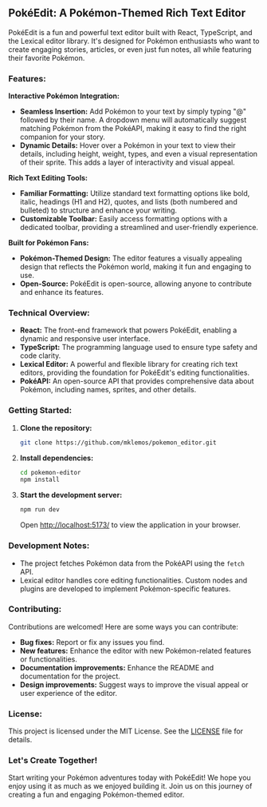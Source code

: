 ## PokéEdit: A Pokémon-Themed Rich Text Editor

PokéEdit is a fun and powerful text editor built with React, TypeScript, and the Lexical editor library. It's designed for Pokémon enthusiasts who want to create engaging stories, articles, or even just fun notes, all while featuring their favorite Pokémon. 

### Features:

**Interactive Pokémon Integration:**

* **Seamless Insertion:**  Add Pokémon to your text by simply typing "@" followed by their name.  A dropdown menu will automatically suggest matching Pokémon from the PokéAPI, making it easy to find the right companion for your story.
* **Dynamic Details:** Hover over a Pokémon in your text to view their details, including height, weight, types, and even a visual representation of their sprite. This adds a layer of interactivity and visual appeal.

**Rich Text Editing Tools:**

* **Familiar Formatting:**  Utilize standard text formatting options like bold, italic, headings (H1 and H2), quotes, and lists (both numbered and bulleted) to structure and enhance your writing.
* **Customizable Toolbar:** Easily access formatting options with a dedicated toolbar, providing a streamlined and user-friendly experience.

**Built for Pokémon Fans:**

* **Pokémon-Themed Design:** The editor features a visually appealing design that reflects the Pokémon world, making it fun and engaging to use.
* **Open-Source:**  PokéEdit is open-source, allowing anyone to contribute and enhance its features.

### Technical Overview:

* **React:** The front-end framework that powers PokéEdit, enabling a dynamic and responsive user interface.
* **TypeScript:** The programming language used to ensure type safety and code clarity.
* **Lexical Editor:** A powerful and flexible library for creating rich text editors, providing the foundation for PokéEdit's editing functionalities.
* **PokéAPI:** An open-source API that provides comprehensive data about Pokémon, including names, sprites, and other details.

### Getting Started:

1. **Clone the repository:**
   ```bash
   git clone https://github.com/mklemos/pokemon_editor.git
   ```

2. **Install dependencies:**
   ```bash
   cd pokemon-editor
   npm install 
   ```

3. **Start the development server:**
   ```bash
   npm run dev
   ```
   Open [http://localhost:5173/](http://localhost:5173/) to view the application in your browser.

### Development Notes:

* The project fetches Pokémon data from the PokéAPI using the `fetch` API.
* Lexical editor handles core editing functionalities. Custom nodes and plugins are developed to implement Pokémon-specific features.

### Contributing:

Contributions are welcomed!  Here are some ways you can contribute:

* **Bug fixes:**  Report or fix any issues you find.
* **New features:**  Enhance the editor with new Pokémon-related features or functionalities.
* **Documentation improvements:**  Enhance the README and documentation for the project.
* **Design improvements:**  Suggest ways to improve the visual appeal or user experience of the editor.

### License:

This project is licensed under the MIT License. See the [LICENSE](LICENSE) file for details.

### Let's Create Together!

Start writing your Pokémon adventures today with PokéEdit!  We hope you enjoy using it as much as we enjoyed building it.  Join us on this journey of creating a fun and engaging Pokémon-themed editor.

